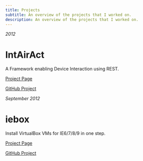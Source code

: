 ```yaml
---
title: Projects
subtitle: An overview of the projects that I worked on.
description: An overview of the projects that I worked on.
---
```

<p class="project_date"><em><time datetime="2012">2012</time></em></p>

# IntAirAct

A Framework enabling Device Interaction using REST.

[Project Page](intairact.html)

[GitHub Project](https://github.com/ase-lab/IntAirAct)

<p class="project_date"><em><time datetime="2012-09">September 2012</time></em></p>

# iebox

Install VirtualBox VMs for IE6/7/8/9 in one step.

[Project Page](iebox.html)

[GitHub Project](https://github.com/ArloL/iebox)
